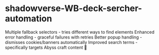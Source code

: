 # shadowverse-WB-deck-sercher-automation
Multiple fallback selectors - tries different ways to find elements Enhanced error handling - graceful failures with retries Better popup handling - dismisses cookies/banners automatically Improved search terms - specifically targets Abyss craft content  🎯
